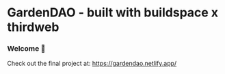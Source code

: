 # GardenDAO - built with buildspace x thirdweb 

### **Welcome 👋**
Check out the final project at:
https://gardendao.netlify.app/

